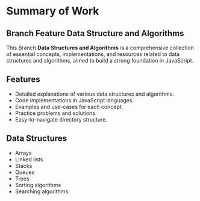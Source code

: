 # Summary of Work

## Branch Feature Data Structure and Algorithms 
This Branch **Data Structures and Algorithms** is a comprehensive collection of essential concepts, implementations, and resources related to data structures and algorithms, aimed to build a strong foundation in JavaScript.

## Features
- Detailed explanations of various data structures and algorithms.
- Code implementations in JavaScript languages.
- Examples and use-cases for each concept.
- Practice problems and solutions.
- Easy-to-navigate directory structure.

## Data Structures
- Arrays
- Linked lists
- Stacks
- Queues
- Trees
- Sorting algorithms
- Searching algorithms